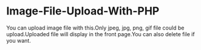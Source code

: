 # Image-File-Upload-With-PHP
You can upload image file with this.Only jpeg, jpg, png, gif file could be upload.Uploaded file will display in the front page.You can also delete file if you want.
